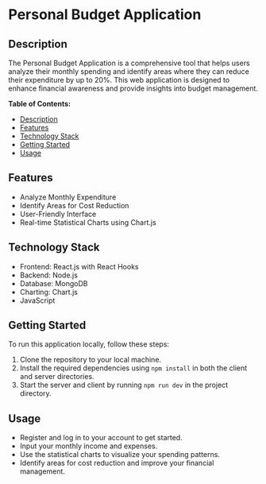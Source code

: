 # Personal Budget Application 

## Description
The Personal Budget Application is a comprehensive tool that helps users analyze their monthly spending and identify areas where they can reduce their expenditure by up to 20%. This web application is designed to enhance financial awareness and provide insights into budget management.

**Table of Contents:**
- [Description](#description)
- [Features](#features)
- [Technology Stack](#technology-stack)
- [Getting Started](#getting-started)
- [Usage](#usage)


## Features
- Analyze Monthly Expenditure
- Identify Areas for Cost Reduction
- User-Friendly Interface
- Real-time Statistical Charts using Chart.js

## Technology Stack
- Frontend: React.js with React Hooks
- Backend: Node.js
- Database: MongoDB
- Charting: Chart.js
- JavaScript

## Getting Started
To run this application locally, follow these steps:

1. Clone the repository to your local machine.
2. Install the required dependencies using `npm install` in both the client and server directories.
3. Start the server and client by running `npm run dev` in the project directory.
   
## Usage
- Register and log in to your account to get started.
- Input your monthly income and expenses.
- Use the statistical charts to visualize your spending patterns.
- Identify areas for cost reduction and improve your financial management.

